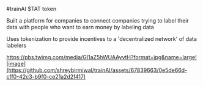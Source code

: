# t r a i n A I 
 $TAT token

Built a platform for companies to connect companies trying to label their data with people who want to earn money by labeling data

Uses tokenization to provide incentives to a 'decentralized network' of data labelers


 https://pbs.twimg.com/media/GI1aZ5hWUAAyvtH?format=jpg&name=large![image](https://github.com/shreybirmiwal/trainAI/assets/67839663/0e5de66d-cff0-42c3-b9f0-ce21a2d2f417)
